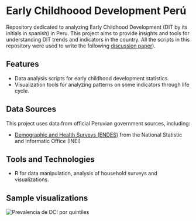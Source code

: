 # Early Childhoood Development Perú
Repository dedicated to analyzing Early Childhood Development (DIT by its initials in spanish) in Peru. This project aims to provide insights and tools for understanding DIT trends and indicators in the country. All the scripts in this repository were used to write the following [discussion paper](https://propuestasdelbicentenario.pe/wp-content/uploads/2024/08/Informe-de-desarrollo-infantil-temprano.pdf)).

## Features
- Data analysis scripts for early childhood development statistics.
- Visualization tools for analyzing patterns on some indicators through life cycle.
  
## Data Sources
This project uses data from official Peruvian government sources, including:
- [Demographic and Health Surveys (ENDES)](https://proyectos.inei.gob.pe/microdatos/) from the National Statistic and Informatic Office (INEI)

## Tools and Technologies
- R for data manipulation, analysis of household surveys and visualizations.

## Sample visualizations
![Prevalencia de DCI por quintiles](https://github.com/cesarnunezh/PDB-DIT/blob/main/Output/Prevalencia%20de%20DCI%20por%20quintiles.png)
